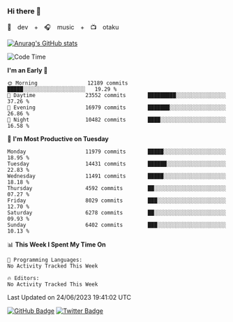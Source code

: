 ### Hi there 👋

🚀　dev　+　🎧　music　+　📺　otaku


[![Anurag's GitHub stats](https://github-readme-stats.vercel.app/api?username=koheitasaka&count_private=true&show_icons=true&theme=monokai)](https://github.com/koheitasaka/github-readme-stats)

<!--START_SECTION:waka-->
![Code Time](http://img.shields.io/badge/Code%20Time-1%2C161%20hrs%2023%20mins-blue)

**I'm an Early 🐤** 

```text
🌞 Morning                12189 commits       █████░░░░░░░░░░░░░░░░░░░░   19.29 % 
🌆 Daytime                23552 commits       █████████░░░░░░░░░░░░░░░░   37.26 % 
🌃 Evening                16979 commits       ███████░░░░░░░░░░░░░░░░░░   26.86 % 
🌙 Night                  10482 commits       ████░░░░░░░░░░░░░░░░░░░░░   16.58 % 
```
📅 **I'm Most Productive on Tuesday** 

```text
Monday                   11979 commits       █████░░░░░░░░░░░░░░░░░░░░   18.95 % 
Tuesday                  14431 commits       ██████░░░░░░░░░░░░░░░░░░░   22.83 % 
Wednesday                11491 commits       █████░░░░░░░░░░░░░░░░░░░░   18.18 % 
Thursday                 4592 commits        ██░░░░░░░░░░░░░░░░░░░░░░░   07.27 % 
Friday                   8029 commits        ███░░░░░░░░░░░░░░░░░░░░░░   12.70 % 
Saturday                 6278 commits        ██░░░░░░░░░░░░░░░░░░░░░░░   09.93 % 
Sunday                   6402 commits        ███░░░░░░░░░░░░░░░░░░░░░░   10.13 % 
```


📊 **This Week I Spent My Time On** 

```text
💬 Programming Languages: 
No Activity Tracked This Week

🔥 Editors: 
No Activity Tracked This Week
```


 Last Updated on 24/06/2023 19:41:02 UTC
<!--END_SECTION:waka-->

[![GitHub Badge](https://img.shields.io/badge/GitHub-100000?style=for-the-badge&logo=github&logoColor=white)](https://github.com/koheitasaka)
[![Twitter Badge](https://img.shields.io/badge/Twitter-1DA1F2?style=for-the-badge&logo=twitter&logoColor=white)](https://twitter.com/sleep_asleep_)
